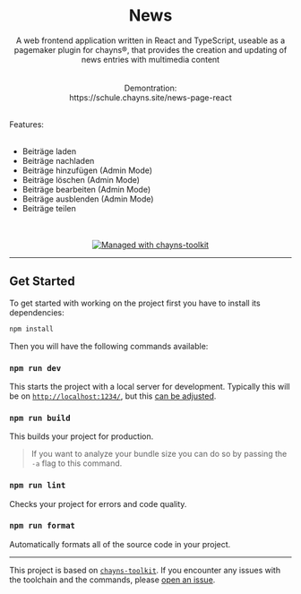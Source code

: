 <div align="center">
    <h1>News</h1>
    <p>A web frontend application written in React and TypeScript, useable as a pagemaker plugin for chayns®, that provides the creation and updating of news entries with multimedia content<br /><br /><br />
    Demontration:<br />https://schule.chayns.site/news-page-react</p>
</div>
<br />Features:<br />
<br /> 
<ul>
    <li>Beiträge laden</li>
    <li>Beiträge nachladen</li>
    <li>Beiträge hinzufügen (Admin Mode)</li>
    <li>Beiträge löschen (Admin Mode)</li>
    <li>Beiträge bearbeiten (Admin Mode)</li>
    <li>Beiträge ausblenden  (Admin Mode)</li>
    <li>Beiträge teilen</li>
</ul>
<br />
<br />
<div align="center">
    <a href="https://github.com/TobitSoftware/chayns-toolkit">
        <img 
            alt="Managed with chayns-toolkit" 
            src="https://img.shields.io/badge/managed%20with-chayns--toolkit-%23000?style=for-the-badge"
        />
    </a>
</div>

---

## Get Started

To get started with working on the project first you have to install its
dependencies:

```bash
npm install
```

Then you will have the following commands available:

### `npm run dev`

This starts the project with a local server for development. Typically this will
be on [`http://localhost:1234/`](http://localhost:1234/), but this
[can be adjusted](https://github.com/TobitSoftware/chayns-toolkit#development-options).

### `npm run build`

This builds your project for production.

> If you want to analyze your bundle size you can do so by passing the `-a` flag
> to this command.

### `npm run lint`

Checks your project for errors and code quality.

### `npm run format`

Automatically formats all of the source code in your project.

---

This project is based on
[`chayns-toolkit`](https://github.com/TobitSoftware/chayns-toolkit). If you
encounter any issues with the toolchain and the commands, please
[open an issue](https://github.com/TobitSoftware/chayns-toolkit/issues/new).
